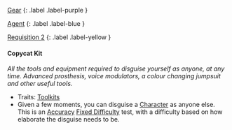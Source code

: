 
[Gear](Game/Gear-List)
{: .label .label-purple }

[Agent](Game/Agent)
{: .label .label-blue }

[Requisition 2](Game/Deployment#Requisition)
{: .label .label-yellow }
#### Copycat Kit
*All the tools and equipment required to disguise yourself as anyone, at any time. Advanced prosthesis, voice modulators, a colour changing jumpsuit and other useful tools.*
* Traits: [Toolkits](Game/Core/Gear#Toolkits)
* Given a few moments, you can disguise a [Character](Game/Core/Terminology#Character) as anyone else. This is an [Accuracy](Game/Core/Agility#Accuracy) [Fixed Difficulty](Game/Core/Skills#Fixed%20Difficulty) test, with a difficulty based on how elaborate the disguise needs to be. 

